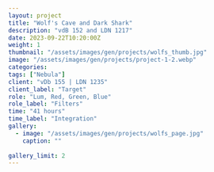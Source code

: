 ```yaml
---
layout: project
title: "Wolf's Cave and Dark Shark"
description: "vdB 152 and LDN 1217"
date: 2023-09-22T10:20:00Z
weight: 1
thumbnail: "/assets/images/gen/projects/wolfs_thumb.jpg"
image: "/assets/images/gen/projects/project-1-2.webp"
categories: 
tags: ["Nebula"]
client: "vDb 155 | LDN 1235"
client_label: "Target"
role: "Lum, Red, Green, Blue"
role_label: "Filters"
time: "41 hours"
time_label: "Integration"
gallery:
  - image: "/assets/images/gen/projects/wolfs_page.jpg"
    caption: ""
  
gallery_limit: 2
---
```

